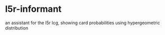 # l5r-informant
an assistant for the l5r lcg, showing card probabilities using hypergeometric distribution
